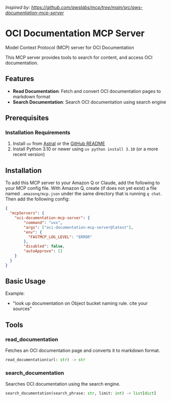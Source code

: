 *Inspired by: https://github.com/awslabs/mcp/tree/main/src/aws-documentation-mcp-server*

# OCI Documentation MCP Server

Model Context Protocol (MCP) server for OCI Documentation

This MCP server provides tools to search for content, and access OCI documentation.

## Features

- **Read Documentation**: Fetch and convert OCI documentation pages to markdown format
- **Search Documentation**: Search OCI documentation using search engine

## Prerequisites

### Installation Requirements

1. Install `uv` from [Astral](https://docs.astral.sh/uv/getting-started/installation/) or the [GitHub README](https://github.com/astral-sh/uv#installation)
2. Install Python 3.10 or newer using `uv python install 3.10` (or a more recent version)

## Installation

To add this MCP server to your Amazon Q or Claude, add the following to your MCP config file. With Amazon Q, create (if does not yet exist) a file named `.amazonq/mcp.json` under the same directory that is running `q chat`. Then add the following config:

```json
{
  "mcpServers": {
    "oci-documentation-mcp-server": {
        "command": "uvx",
        "args": ["oci-documentation-mcp-server@latest"],
        "env": {
          "FASTMCP_LOG_LEVEL": "ERROR"
        },
        "disabled": false,
        "autoApprove": []
    }
  }
}
```

## Basic Usage
Example:
 - "look up documentation on Object bucket naming rule. cite your sources"
 




## Tools

### read_documentation

Fetches an OCI documentation page and converts it to markdown format.

```python
read_documentation(url: str) -> str
```

### search_documentation

Searches OCI documentation using the search engine.

```python
search_documentation(search_phrase: str, limit: int) -> list[dict]
```
